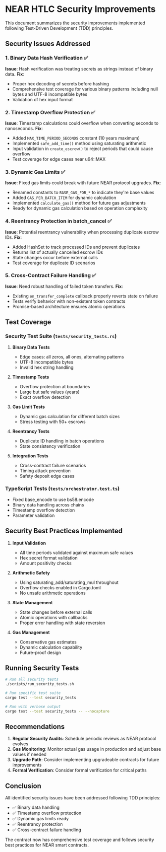 # NEAR HTLC Security Improvements

This document summarizes the security improvements implemented following Test-Driven Development (TDD) principles.

## Security Issues Addressed

### 1. Binary Data Hash Verification ✅
**Issue**: Hash verification was treating secrets as strings instead of binary data.
**Fix**: 
- Proper hex decoding of secrets before hashing
- Comprehensive test coverage for various binary patterns including null bytes and UTF-8 incompatible bytes
- Validation of hex input format

### 2. Timestamp Overflow Protection ✅
**Issue**: Timestamp calculations could overflow when converting seconds to nanoseconds.
**Fix**:
- Added `MAX_TIME_PERIOD_SECONDS` constant (10 years maximum)
- Implemented `safe_add_time()` method using saturating arithmetic
- Input validation in `create_escrow()` to reject periods that could cause overflow
- Test coverage for edge cases near u64::MAX

### 3. Dynamic Gas Limits ✅
**Issue**: Fixed gas limits could break with future NEAR protocol upgrades.
**Fix**:
- Renamed constants to `BASE_GAS_FOR_*` to indicate they're base values
- Added `GAS_PER_BATCH_ITEM` for dynamic calculation
- Implemented `calculate_gas()` method for future gas adjustments
- Ready for dynamic gas calculation based on operation complexity

### 4. Reentrancy Protection in batch_cancel ✅
**Issue**: Potential reentrancy vulnerability when processing duplicate escrow IDs.
**Fix**:
- Added HashSet to track processed IDs and prevent duplicates
- Returns list of actually cancelled escrow IDs
- State changes occur before external calls
- Test coverage for duplicate ID scenarios

### 5. Cross-Contract Failure Handling ✅
**Issue**: Need robust handling of failed token transfers.
**Fix**:
- Existing `on_transfer_complete` callback properly reverts state on failure
- Tests verify behavior with non-existent token contracts
- Promise-based architecture ensures atomic operations

## Test Coverage

### Security Test Suite (`tests/security_tests.rs`)
1. **Binary Data Tests**
   - Edge cases: all zeros, all ones, alternating patterns
   - UTF-8 incompatible bytes
   - Invalid hex string handling

2. **Timestamp Tests**
   - Overflow protection at boundaries
   - Large but safe values (years)
   - Exact overflow detection

3. **Gas Limit Tests**
   - Dynamic gas calculation for different batch sizes
   - Stress testing with 50+ escrows

4. **Reentrancy Tests**
   - Duplicate ID handling in batch operations
   - State consistency verification

5. **Integration Tests**
   - Cross-contract failure scenarios
   - Timing attack prevention
   - Safety deposit edge cases

### TypeScript Tests (`tests/orchestrator.test.ts`)
- Fixed base_encode to use bs58.encode
- Binary data handling across chains
- Timestamp overflow detection
- Parameter validation

## Security Best Practices Implemented

1. **Input Validation**
   - All time periods validated against maximum safe values
   - Hex secret format validation
   - Amount positivity checks

2. **Arithmetic Safety**
   - Using saturating_add/saturating_mul throughout
   - Overflow checks enabled in Cargo.toml
   - No unsafe arithmetic operations

3. **State Management**
   - State changes before external calls
   - Atomic operations with callbacks
   - Proper error handling with state reversion

4. **Gas Management**
   - Conservative gas estimates
   - Dynamic calculation capability
   - Future-proof design

## Running Security Tests

```bash
# Run all security tests
./scripts/run_security_tests.sh

# Run specific test suite
cargo test --test security_tests

# Run with verbose output
cargo test --test security_tests -- --nocapture
```

## Recommendations

1. **Regular Security Audits**: Schedule periodic reviews as NEAR protocol evolves
2. **Gas Monitoring**: Monitor actual gas usage in production and adjust base values if needed
3. **Upgrade Path**: Consider implementing upgradeable contracts for future improvements
4. **Formal Verification**: Consider formal verification for critical paths

## Conclusion

All identified security issues have been addressed following TDD principles:
- ✅ Binary data handling
- ✅ Timestamp overflow protection
- ✅ Dynamic gas limits ready
- ✅ Reentrancy protection
- ✅ Cross-contract failure handling

The contract now has comprehensive test coverage and follows security best practices for NEAR smart contracts.